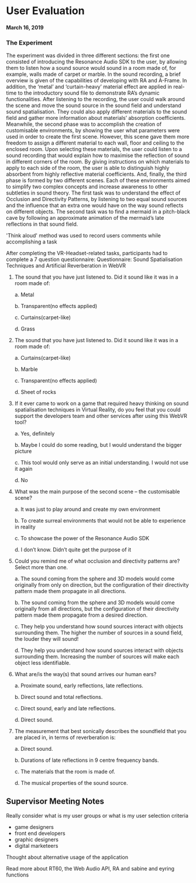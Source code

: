 # User Evaluation
#### March 16, 2019

### The Experiment
The experiment was divided in three different sections: the first one consisted of introducing the Resonance Audio SDK to the user, by allowing them to listen how a sound source would sound in a room made of, for example, walls made of carpet or marble. In the sound recording, a brief overview is given of the capabilities of developing with RA and A-Frame. In addition, the ‘metal’ and ‘curtain-heavy’ material effect are applied in real-time to the introductory sound file to demonstrate RA’s dynamic functionalities. After listening to the recording, the user could walk around the scene and move the sound source in the sound field and understand sound spatialisation. They could also apply different materials to the sound field and gather more information about materials’ absorption coefficients. Meanwhile, the second phase was to accomplish the creation of customisable environments, by showing the user what parameters were used in order to create the first scene. However, this scene gave them more freedom to assign a different material to each wall, floor and ceiling to the enclosed room. Upon selecting these materials, the user could listen to a sound recording that would explain how to maximise the reflection of sound in different corners of the room. By giving instructions on which materials to apply to each side of the room, the user is able to distinguish highly absorbent from highly reflective material coefficients. And, finally, the third phase is formed by two different scenes. Each of these environments aimed to simplify two complex concepts and increase awareness to other subtleties in sound theory. The first task was to understand the effect of Occlusion and Directivity Patterns, by listening to two equal sound sources and the influence that an extra one would have on the way sound reflects on different objects. The second task was to find a mermaid in a pitch-black cave by following an approximate animation of the mermaid’s late reflections in that sound field. 

'Think aloud' method was used to record users comments while accomplishing a task 

After completing the VR-Headset-related tasks, participants had to complete a 7 question questionnaire:
Questionnaire: Sound Spatialisation Techniques and Artificial Reverberation in WebVR


1.	The sound that you have just listened to. Did it sound like it was in a room made of:

    a.	Metal

    b.	Transparent(no effects applied)

    c.	Curtains(carpet-like)

    d.	Grass

2.	The sound that you have just listened to. Did it sound like it was in a room made of:

    a.	Curtains(carpet-like)

    b.	Marble

    c.	Transparent(no effects applied)

    d.	Sheet of rocks

3.	If it ever came to work on a game that required heavy thinking on sound spatialisation techniques in Virtual Reality, do you feel that you could support the developers team and other services after using this WebVR tool?

    a.	Yes, definitely

    b.	Maybe I could do some reading, but I would understand the bigger picture

    c.	This tool would only serve as an initial understanding. I would not use it again

    d.	No

4.	What was the main purpose of the second scene – the customisable scene?

    a.	It was just to play around and create my own environment

    b.	To create surreal environments that would not be able to experience in reality

    c.	To showcase the power of the Resonance Audio SDK 

    d.	I don’t know. Didn’t quite get the purpose of it

5.	Could you remind me of what occlusion and directivity patterns are? Select more than one.   

    a.	The sound coming from the sphere and 3D models would come originally from only on direction, but the configuration of their directivity pattern made them propagate in all directions.

    b.	The sound coming from the sphere and 3D models would come originally from all directions, but the configuration of their directivity pattern made them propagate from a desired direction.

    c.	They help you understand how sound sources interact with objects surrounding them. The higher the number of sources in a sound field, the louder they will sound!

    d.	They help you understand how sound sources interact with objects surrounding them. Increasing the number of sources will make each object less identifiable. 

6.	What are/is the way(s) that sound arrives our human ears?

    a.	Proximate sound, early reflections, late reflections.

    b.	Direct sound and total reflections.

    c.	Direct sound, early and late reflections.

    d.	Direct sound. 

7.	The measurement that best sonically describes the soundfield that you are placed in, in terms of reverberation is:

    a.	Direct sound.

    b.	Durations of late reflections in 9 centre frequency bands.

    c.	The materials that the   room is made of.

    d.	The musical properties of the sound source. 



## Supervisor Meeting Notes 
Really consider what is my user groups or what is my user selection criteria 

 - game designers
 - front end developers
 - graphic designers
 - digital marketeers
  
Thought about alternative usage of the application

Read more about RT60, the Web Audio API, RA and sabine and eyring functions
